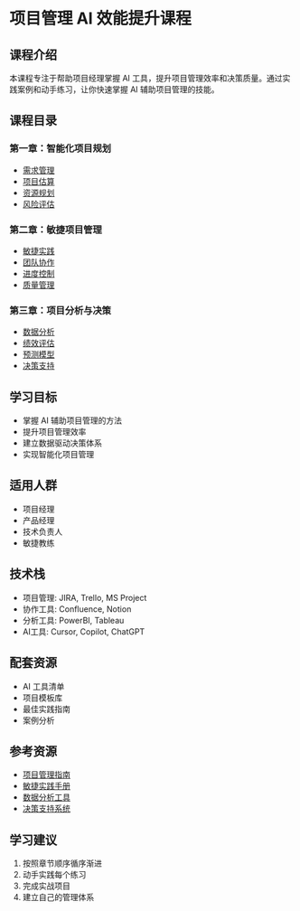 # 项目管理 AI 效能提升课程

## 课程介绍
本课程专注于帮助项目经理掌握 AI 工具，提升项目管理效率和决策质量。通过实践案例和动手练习，让你快速掌握 AI 辅助项目管理的技能。

## 课程目录

### 第一章：智能化项目规划
- [需求管理](./第一章-智能化项目规划.md#需求管理)
- [项目估算](./第一章-智能化项目规划.md#项目估算)
- [资源规划](./第一章-智能化项目规划.md#资源规划)
- [风险评估](./第一章-智能化项目规划.md#风险评估)

### 第二章：敏捷项目管理
- [敏捷实践](./第二章-敏捷项目管理.md#敏捷实践)
- [团队协作](./第二章-敏捷项目管理.md#团队协作)
- [进度控制](./第二章-敏捷项目管理.md#进度控制)
- [质量管理](./第二章-敏捷项目管理.md#质量管理)

### 第三章：项目分析与决策
- [数据分析](./第三章-项目分析与决策.md#数据分析)
- [绩效评估](./第三章-项目分析与决策.md#绩效评估)
- [预测模型](./第三章-项目分析与决策.md#预测模型)
- [决策支持](./第三章-项目分析与决策.md#决策支持)

## 学习目标
- 掌握 AI 辅助项目管理的方法
- 提升项目管理效率
- 建立数据驱动决策体系
- 实现智能化项目管理

## 适用人群
- 项目经理
- 产品经理
- 技术负责人
- 敏捷教练

## 技术栈
- 项目管理: JIRA, Trello, MS Project
- 协作工具: Confluence, Notion
- 分析工具: PowerBI, Tableau
- AI工具: Cursor, Copilot, ChatGPT

## 配套资源
- AI 工具清单
- 项目模板库
- 最佳实践指南
- 案例分析

## 参考资源
- [项目管理指南](https://project-management-guide.dev)
- [敏捷实践手册](https://agile-practice-manual.dev)
- [数据分析工具](https://data-analysis-tools.dev)
- [决策支持系统](https://decision-support-system.dev)

## 学习建议
1. 按照章节顺序循序渐进
2. 动手实践每个练习
3. 完成实战项目
4. 建立自己的管理体系 